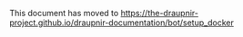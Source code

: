 This document has moved to https://the-draupnir-project.github.io/draupnir-documentation/bot/setup_docker
